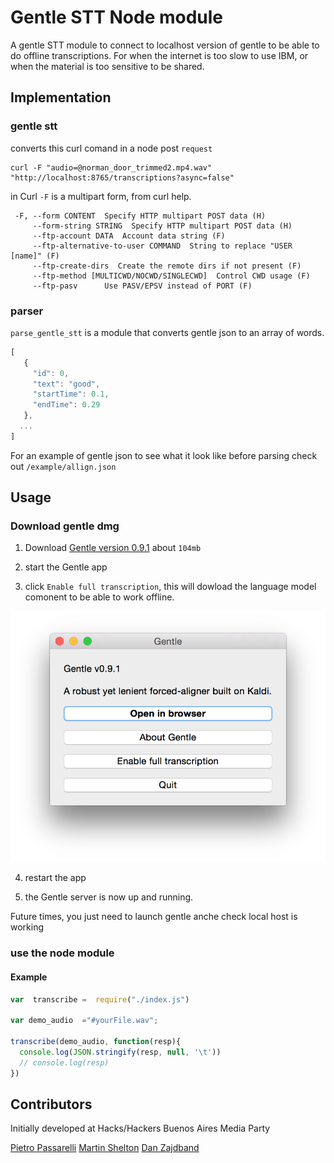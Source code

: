 # Gentle STT Node module 

A gentle STT module to  connect to localhost version of gentle to be able to do offline transcriptions. For when the internet is too slow to use IBM, or when the material is too sensitive to be shared.


## Implementation 

### gentle stt

converts this curl comand in a node post `request`

```
curl -F "audio=@norman_door_trimmed2.mp4.wav"  "http://localhost:8765/transcriptions?async=false"
```

in Curl `-F` is a multipart form, from curl help.

```
 -F, --form CONTENT  Specify HTTP multipart POST data (H)
     --form-string STRING  Specify HTTP multipart POST data (H)
     --ftp-account DATA  Account data string (F)
     --ftp-alternative-to-user COMMAND  String to replace "USER [name]" (F)
     --ftp-create-dirs  Create the remote dirs if not present (F)
     --ftp-method [MULTICWD/NOCWD/SINGLECWD]  Control CWD usage (F)
     --ftp-pasv      Use PASV/EPSV instead of PORT (F)
```

### parser

`parse_gentle_stt` is a module that converts gentle json to an array of words. 

 ```javascript
 [
    {
      "id": 0,
      "text": "good",
      "startTime": 0.1,
      "endTime": 0.29
    },
   ...
]
```

For an example of gentle json to see what it look like before parsing check out `/example/allign.json`



## Usage 

### Download gentle dmg 

1. Download [Gentle version 0.9.1](https://github.com/lowerquality/gentle/releases/tag/0.9.1) about `104mb`

2. start the Gentle app

3. click `Enable full transcription`, this will dowload the language model comonent to be able to work offline.

![enable_full_transcription](/img/enable_full_transcription.png)

4. restart the app

5. the Gentle server is now up and running. 

Future times, you just need to launch gentle anche check local host is working

###  use the node module 


#### Example 

```javascript
var  transcribe =  require("./index.js")

var demo_audio  ="#yourFile.wav";

transcribe(demo_audio, function(resp){
  console.log(JSON.stringify(resp, null, '\t'))
  // console.log(resp)
})

```

## Contributors

Initially developed at Hacks/Hackers Buenos Aires Media Party 

[Pietro Passarelli](http://github.com/pietrop)
[Martin Shelton](http://github.com/martinshelton)
[Dan Zajdband](http://github.com/impronunciable)

